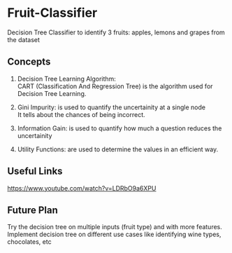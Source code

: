 # Fruit-Classifier
Decision Tree Classifier to identify 3 fruits: apples, lemons and grapes from the dataset

## Concepts
1. Decision Tree Learning Algorithm:<br>
CART (Classification And Regression Tree) is the algorithm used for Decision Tree Learning.

2. Gini Impurity: is used to quantify the uncertainity at a single node<br>
It tells about the chances of being incorrect.

3. Information Gain: is used to quantify how much a question reduces the uncertainity

4. Utility Functions: are used to determine the values in an efficient way.


## Useful Links
https://www.youtube.com/watch?v=LDRbO9a6XPU

##  Future Plan
Try the decision tree on multiple inputs (fruit type) and with more features.
Implement decision tree on different use cases like identifying wine types, chocolates, etc 
